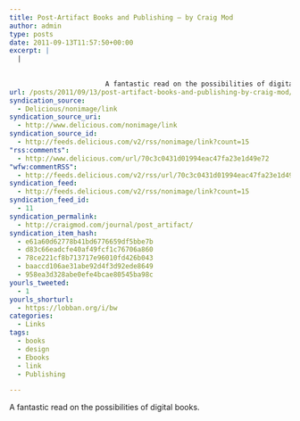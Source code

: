 ```yaml
---
title: Post-Artifact Books and Publishing — by Craig Mod
author: admin
type: posts
date: 2011-09-13T11:57:50+00:00
excerpt: |
  |
    
                    
                        A fantastic read on the possibilities of digital books. 
url: /posts/2011/09/13/post-artifact-books-and-publishing-by-craig-mod/
syndication_source:
  - Delicious/nonimage/link
syndication_source_uri:
  - http://www.delicious.com/nonimage/link
syndication_source_id:
  - http://feeds.delicious.com/v2/rss/nonimage/link?count=15
"rss:comments":
  - http://www.delicious.com/url/70c3c0431d01994eac47fa23e1d49e72
"wfw:commentRSS":
  - http://feeds.delicious.com/v2/rss/url/70c3c0431d01994eac47fa23e1d49e72
syndication_feed:
  - http://feeds.delicious.com/v2/rss/nonimage/link?count=15
syndication_feed_id:
  - 11
syndication_permalink:
  - http://craigmod.com/journal/post_artifact/
syndication_item_hash:
  - e61a60d62778b41bd6776659df5bbe7b
  - d83c66eadcfe40af49fcf1c76706a860
  - 78ce221cf8b713717e96010fd426b043
  - baaccd106ae31abe92d4f3d92ede8649
  - 958ea3d328abe0efe4bcae80545ba98c
yourls_tweeted:
  - 1
yourls_shorturl:
  - https://lobban.org/i/bw
categories:
  - Links
tags:
  - books
  - design
  - Ebooks
  - link
  - Publishing

---
```

A fantastic read on the possibilities of digital books. 